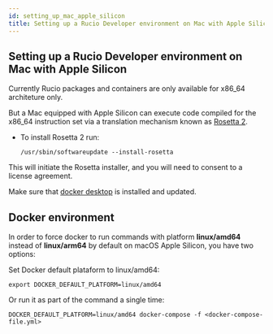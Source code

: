 ```yaml
---
id: setting_up_mac_apple_silicon
title: Setting up a Rucio Developer environment on Mac with Apple Silicon
---
```


## Setting up a Rucio Developer environment on Mac with Apple Silicon

Currently Rucio packages and containers are only available for x86_64 architeture only.

But a Mac equipped with Apple Silicon can execute code compiled for the x86_64 instruction set via a translation mechanism known as [Rosetta 2](https://support.apple.com/en-gb/guide/security/secebb113be1/web).

- To install Rosetta 2 run:

      /usr/sbin/softwareupdate --install-rosetta

This will initiate the Rosetta installer, and you will need to consent to a license agreement.

Make sure that [docker desktop](https://docs.docker.com/desktop/install/mac-install/) is installed and updated.

## Docker environment

In order to force docker to run commands with platform **linux/amd64** instead of **linux/arm64** by default on macOS Apple Silicon, you have two options:

Set Docker default plataform to linux/amd64:

    export DOCKER_DEFAULT_PLATFORM=linux/amd64

Or run it as part of the command a single time:

    DOCKER_DEFAULT_PLATFORM=linux/amd64 docker-compose -f <docker-compose-file.yml>
